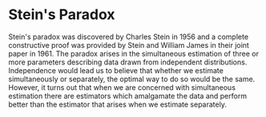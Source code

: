 # Stein's Paradox

Stein's paradox was discovered by Charles Stein in 1956 and a complete constructive proof was provided by Stein and William James in their joint paper in 1961. 
The paradox arises in the simultaneous estimation of three or more parameters describing data drawn from independent distributions. Independence would lead us to believe that whether we estimate simultaneously or separately, the optimal way to do so would be the same. However, it turns out that when we are concerned with simultaneous estimation there are estimators which amalgamate the data and perform better than the estimator that arises when we estimate separately.
